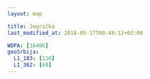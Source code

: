 ```yaml
---
layout: map

title: Jegrička
last_modified_at: 2018-05-17T00:48:12+02:00

WDPA: [16406]
geoSrbija:
  L1_183: [110]
  L1_362: [69]
---
```


